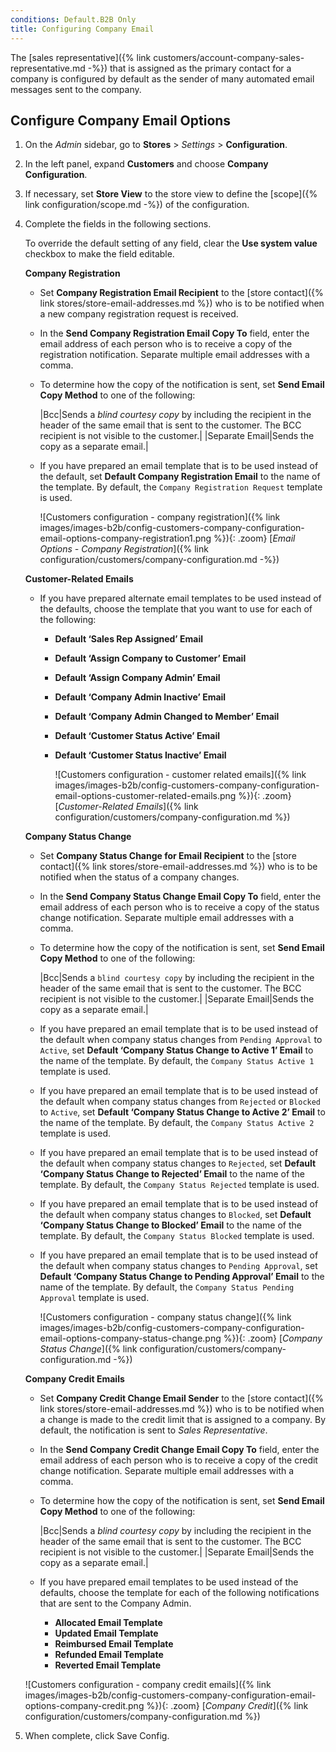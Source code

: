 ```yaml
---
conditions: Default.B2B Only
title: Configuring Company Email
---
```


The [sales representative]({% link customers/account-company-sales-representative.md -%}) that is assigned as the primary contact for a company is configured by default as the sender of many automated email messages sent to the company.

## Configure Company Email Options

1. On the _Admin_ sidebar, go to  **Stores** > _Settings_ > **Configuration**.

1. In the left panel, expand **Customers** and choose **Company Configuration**.

1. If necessary, set **Store View** to the store view to define the [scope]({% link configuration/scope.md -%}) of the configuration.

1. Complete the fields in the following sections.

   To override the default setting of any field, clear the **Use system value** checkbox to make the field editable.

   **Company Registration**

   - Set **Company Registration Email Recipient** to the [store contact]({% link stores/store-email-addresses.md %}) who is to be notified when a new company registration request is received.

   - In the **Send Company Registration Email Copy To** field, enter the email address of each person who is to receive a copy of the registration notification. Separate multiple email addresses with a comma.

   - To determine how the copy of the notification is sent, set **Send Email Copy Method** to one of the following:

        |Bcc|Sends a _blind courtesy copy_ by including the recipient in the header of the same email that is sent to the customer. The BCC recipient is not visible to the customer.|
        |Separate Email|Sends the copy as a separate email.|

   - If you have prepared an email template that is to be used instead of the default, set **Default Company Registration Email** to the name of the template. By default, the `Company Registration Request` template is used.

        ![Customers configuration - company registration]({% link images/images-b2b/config-customers-company-configuration-email-options-company-registration1.png %}){: .zoom}
        [_Email Options - Company Registration_]({% link configuration/customers/company-configuration.md -%})

   **Customer-Related Emails**

   - If you have prepared alternate email templates to be used instead of the defaults, choose the template that you want to use for each of the following:

      - **Default ‘Sales Rep Assigned’ Email**
      - **Default ‘Assign Company to Customer’ Email**
      - **Default ‘Assign Company Admin’ Email**
      - **Default ‘Company Admin Inactive’ Email**
      - **Default ‘Company Admin Changed to Member’ Email**
      - **Default ‘Customer Status Active’ Email**
      - **Default ‘Customer Status Inactive’ Email**

        ![Customers configuration - customer related emails]({% link images/images-b2b/config-customers-company-configuration-email-options-customer-related-emails.png %}){: .zoom}
        [_Customer-Related Emails_]({% link configuration/customers/company-configuration.md %})

   **Company Status Change**

   - Set **Company Status Change for Email Recipient** to the [store contact]({% link stores/store-email-addresses.md %}) who is to be notified when the status of a company changes.

   - In the **Send Company Status Change Email Copy To** field, enter the email address of each person who is to receive a copy of the status change notification. Separate multiple email addresses with a comma.

   - To determine how the copy of the notification is sent, set **Send Email Copy Method** to one of the following:

        |Bcc|Sends a `blind courtesy copy` by including the recipient in the header of the same email that is sent to the customer. The BCC recipient is not visible to the customer.|
        |Separate Email|Sends the copy as a separate email.|

   - If you have prepared an email template that is to be used instead of the default when company status changes from `Pending Approval` to `Active`, set **Default ‘Company Status Change to Active 1’ Email** to the name of the template. By default, the `Company Status Active 1` template is used.

   - If you have prepared an email template that is to be used instead of the default when company status changes from `Rejected` or `Blocked` to `Active`, set **Default ‘Company Status Change to Active 2’ Email** to the name of the template. By default, the `Company Status Active 2` template is used.

   - If you have prepared an email template that is to be used instead of the default when company status changes to `Rejected`, set **Default ‘Company Status Change to Rejected’ Email** to the name of the template. By default, the `Company Status Rejected` template is used.

   - If you have prepared an email template that is to be used instead of the default when company status changes to `Blocked`, set **Default ‘Company Status Change to Blocked’ Email** to the name of the template. By default, the `Company Status Blocked` template is used.

   - If you have prepared an email template that is to be used instead of the default when company status changes to `Pending Approval`, set **Default ‘Company Status Change to Pending Approval’ Email** to the name of the template. By default, the `Company Status Pending Approval` template is used.

        ![Customers configuration - company status change]({% link images/images-b2b/config-customers-company-configuration-email-options-company-status-change.png %}){: .zoom}
        [_Company Status Change_]({% link configuration/customers/company-configuration.md -%})

   **Company Credit Emails**

   - Set **Company Credit Change Email Sender** to the [store contact]({% link stores/store-email-addresses.md %}) who is to be notified when a change is made to the credit limit that is assigned to a company. By default, the notification is sent to _Sales Representative_.

   - In the **Send Company Credit Change Email Copy To** field, enter the email address of each person who is to receive a copy of the credit change notification. Separate multiple email addresses with a comma.

   - To determine how the copy of the notification is sent, set **Send Email Copy Method** to one of the following:

        |Bcc|Sends a _blind courtesy copy_ by including the recipient in the header of the same email that is sent to the customer. The BCC recipient is not visible to the customer.|
        |Separate Email|Sends the copy as a separate email.|

   - If you have prepared email templates to be used instead of the defaults, choose the template for each of the following notifications that are sent to the Company Admin.

      - **Allocated Email Template**
      - **Updated Email Template**
      - **Reimbursed Email Template**
      - **Refunded Email Template**
      - **Reverted Email Template**

    ![Customers configuration - company credit emails]({% link images/images-b2b/config-customers-company-configuration-email-options-company-credit.png %}){: .zoom}
    [_Company Credit_]({% link configuration/customers/company-configuration.md %})

1. When complete, click <span class="btn">Save Config</span>.
